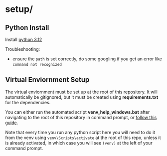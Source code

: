 # setup/
## Python Install
Install [python 3.12](https://www.python.org/downloads/)

Troubleshooting:
- ensure the `path` is set correctly, do some googling if you get an error like `command not recognized`

## Virtual Enviornment Setup
The virtual enviornment must be set up at the root of this repository. It will automatically be gitignored, but it must be created using **requirements.txt** for the dependencies. 

You can either run the automated script **venv_help_windows.bat** after navigating to the root of this repository in command prompt, or [follow this guide](https://docs.python.org/3/library/venv.html).

Note that every time you run any python script here you will need to do it from the venv using `venv\Scripts\activate` at the root of this repo, unless it is already activated, in which case you will see `(venv)` at the left of your command prompt.

